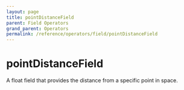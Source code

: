 ```yaml
---
layout: page
title: pointDistanceField
parent: Field Operators
grand_parent: Operators
permalink: /reference/operators/field/pointDistanceField
---
```


# pointDistanceField



A float field that provides the distance from a specific point in space.
